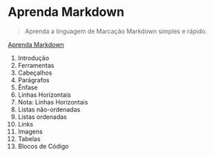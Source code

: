 # Aprenda Markdown


>Aprenda a linguagem de Marcação Markdown simples e rápido.

[Aprenda Markdown](https://www.udemy.com/course/aprenda-markdown/ "Udemy")

1. Introdução
2. Ferramentas
3. Cabeçalhos
4. Parágrafos
5. Ênfase
6. Linhas Horizontais
7. Nota: Linhas Horizontais
8. Listas não-ordenadas
9. Listas ordenadas
10. Links
11. Imagens
12. Tabelas
13. Blocos de Código

